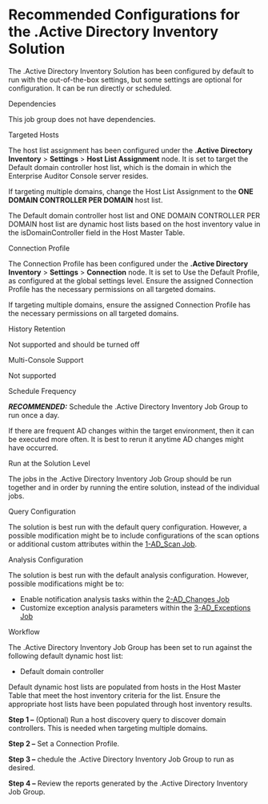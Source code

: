# Recommended Configurations for the .Active Directory Inventory Solution

The .Active Directory Inventory Solution has been configured by default to run with the
out-of-the-box settings, but some settings are optional for configuration. It can be run directly or
scheduled.

Dependencies

This job group does not have dependencies.

Targeted Hosts

The host list assignment has been configured under the **.Active Directory Inventory** >
**Settings** > **Host List Assignment** node. It is set to target the Default domain controller host
list, which is the domain in which the Enterprise Auditor Console server resides.

If targeting multiple domains, change the Host List Assignment to the **ONE DOMAIN CONTROLLER PER
DOMAIN** host list.

The Default domain controller host list and ONE DOMAIN CONTROLLER PER DOMAIN host list are dynamic
host lists based on the host inventory value in the isDomainController field in the Host Master
Table.

Connection Profile

The Connection Profile has been configured under the **.Active Directory Inventory** >
**Settings** > **Connection** node. It is set to Use the Default Profile, as configured at the
global settings level. Ensure the assigned Connection Profile has the necessary permissions on all
targeted domains.

If targeting multiple domains, ensure the assigned Connection Profile has the necessary permissions
on all targeted domains.

History Retention

Not supported and should be turned off

Multi-Console Support

Not supported

Schedule Frequency

**_RECOMMENDED:_** Schedule the .Active Directory Inventory Job Group to run once a day.

If there are frequent AD changes within the target environment, then it can be executed more often.
It is best to rerun it anytime AD changes might have occurred.

Run at the Solution Level

The jobs in the .Active Directory Inventory Job Group should be run together and in order by running
the entire solution, instead of the individual jobs.

Query Configuration

The solution is best run with the default query configuration. However, a possible modification
might be to include configurations of the scan options or additional custom attributes within the
[1-AD_Scan Job](/docs/accessanalyzer/11.6/accessanalyzer/solutions/activedirectoryinventory/1-ad_scan.md).

Analysis Configuration

The solution is best run with the default analysis configuration. However, possible modifications
might be to:

- Enable notification analysis tasks within the
  [2-AD_Changes Job](/docs/accessanalyzer/11.6/accessanalyzer/solutions/activedirectoryinventory/2-ad_changes.md)
- Customize exception analysis parameters within the
  [3-AD_Exceptions Job](/docs/accessanalyzer/11.6/accessanalyzer/solutions/activedirectoryinventory/3-ad_exceptions.md)

Workflow

The .Active Directory Inventory Job Group has been set to run against the following default dynamic
host list:

- Default domain controller

Default dynamic host lists are populated from hosts in the Host Master Table that meet the host
inventory criteria for the list. Ensure the appropriate host lists have been populated through host
inventory results.

**Step 1 –** (Optional) Run a host discovery query to discover domain controllers. This is needed
when targeting multiple domains.

**Step 2 –** Set a Connection Profile.

**Step 3 –** chedule the .Active Directory Inventory Job Group to run as desired.

**Step 4 –** Review the reports generated by the .Active Directory Inventory Job Group.
